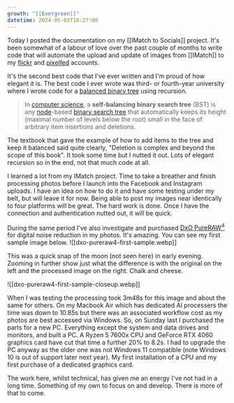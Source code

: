 ```yaml
---
growth: "[[Evergreen]]"
datetime: 2024-05-03T18:27:00
---
```

Today I posted the documentation on my [[IMatch to Socials]] project. It's been somewhat of a labour of love over the past couple of months to write code that will automate the upload and update of images from [[IMatch]] to my [flickr](https://www.flickr.com/photos/dcbuchan/) and [pixelfed](https://pixelfed.au/dcbuchan) accounts.

It's the second best code that I've ever written and I'm proud of how elegant it is. The best code I ever wrote was third- or fourth-year university where I wrote code for a [balanced binary tree](https://en.wikipedia.org/wiki/Self-balancing_binary_search_tree) using recursion. 

> In [computer science](https://en.wikipedia.org/wiki/Computer_science "Computer science"), a **self-balancing binary search tree** (BST) is any [node](https://en.wikipedia.org/wiki/Node_(computer_science) "Node (computer science)")-based [binary search tree](https://en.wikipedia.org/wiki/Binary_search_tree "Binary search tree") that automatically keeps its height (maximal number of levels below the root) small in the face of arbitrary item insertions and deletions.

The textbook that gave the example of how to add items to the tree and keep it balanced said quite clearly, "Deletion is complex and beyond the scope of this book". It took some time but I nutted it out. Lots of elegant recursion so in the end, not that much code at all.

I learned a lot from my IMatch project. Time to take a breather and finish processing photos before I launch into the Facebook and Instagram uploads. I have an idea on how to do it and have some testing under my belt, but will leave it for now. Being able to post my images near identically to four platforms will be great. The hard work is done. Once I have the connection and authentication nutted out, it will be quick.

During the same period I've also investigate and purchased [DxO PureRAW<sup>4</sup>](https://www.dxo.com/dxo-pureraw/) for digital noise reduction in my photos. It's amazing. You can see my first sample image below.
 ![[dxo-pureraw4-first-sample.webp]]

This was a quick snap of the moon (not seen here) in early evening. Zooming in further show just what the difference is with the original on the left and the processed image on the right. Chalk and cheese.

![[dxo-pureraw4-first-sample-closeup.webp]]

When I was testing the processing took 3m48s for this image and about the same for others. On my Macbook Air which has dedicated AI processers the time was down to 10.85s but there was an associated workflow cost as my photos are best accessed via Windows. So, on Sunday last I purchased the parts for a new PC. Everything except the system and data drives and monitors, and built a PC. A Ryzen 5 7600x CPU and GeForce RTX 4060 graphics card have cut that time a further 20% to 8.2s. I had to upgrade the PC anyway as the older one was not Windows 11 compatible (note Windows 10 is out of support later next year). My first installation of a CPU and my first purchase of a dedicated graphics card.

The work here, whilst technical, has given me an energy I've not had in a long time. Something of my own to focus on and develop. There is more of that to come.